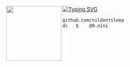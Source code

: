 [![Typing SVG](https://readme-typing-svg.herokuapp.com?font=Roboto-mono&duration=3000&color=FFFFFF&center=false&vCenter=true&lines=nildontsleep+<3)](https://git.io/typing-svg)
<img align="left" src="https://github.com/user-attachments/assets/c369e08a-7dcf-460d-8dda-67a4a904108d" width="147"/> 


```bash
github.com/nildontsleep
dc   $    @9.nini
```
